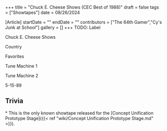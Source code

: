 +++
title = "Chuck E. Cheese Shows (CEC Best of 1988)"
draft = false
tags = ["Showtapes"]
date = 08/26/2024

[Article]
startDate = ""
endDate = ""
contributors = ["The 64th Gamer","Cy's Junk at School"]
gallery = []
+++
TODO: Label


Chuck E. Cheese Shows


Country

Favorites

Tune Machine 1

Tune Machine 2

5-15-89
<h2> Trivia </h2>
* This is the only known showtape released for the [Concept Unification Prototype Stage]({{< ref "wiki/Concept Unification Prototype Stage.md" >}}).